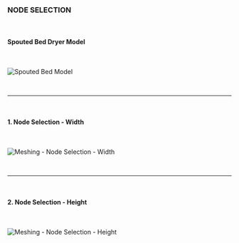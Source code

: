### NODE SELECTION

<br>

#### Spouted Bed Dryer Model

<br>

![Spouted Bed Model](https://github.com/user-attachments/assets/81edc30e-d108-44bb-8d5b-adb6b4ab74d7)

<br>
<hr>
<br>

#### 1. Node Selection - Width

<br>

![Meshing - Node Selection - Width](https://github.com/user-attachments/assets/b5309aa7-4aec-4c93-bc8a-7aea6281df30)

<br>
<hr>
<br>

#### 2. Node Selection - Height

<br>

![Meshing - Node Selection - Height](https://github.com/user-attachments/assets/90db06f8-fcd8-42fa-98cf-212d1f886aaf)
